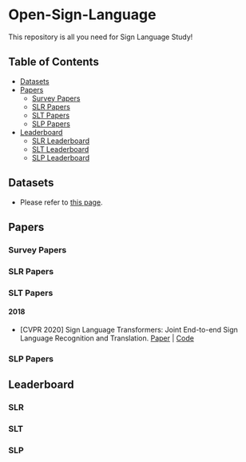 # Open-Sign-Language
This repository is all you need for Sign Language Study!

## Table of Contents
- [Datasets](#datasets)  
- [Papers](#papers)
  - [Survey Papers](#survey-papers)
  - [SLR Papers](#slr-papers)
  - [SLT Papers](#slt-papers)
  - [SLP Papers](#slp-papers)
- [Leaderboard](#leaderboard)
  - [SLR Leaderboard](#slr)
  - [SLT Leaderboard](#slt)
  - [SLP Leaderboard](#slp)

## Datasets
- Please refer to [this page](helper/datasets.md).

## Papers
### Survey Papers
### SLR Papers
### SLT Papers
#### 2018
- [CVPR 2020] Sign Language Transformers: Joint End-to-end Sign Language Recognition and Translation. [Paper](https://openaccess.thecvf.com/content_cvpr_2018/html/Camgoz_Neural_Sign_Language_CVPR_2018_paper.html) | [Code](https://github.com/neccam/nslt)

### SLP Papers

## Leaderboard
### SLR 
### SLT
### SLP
